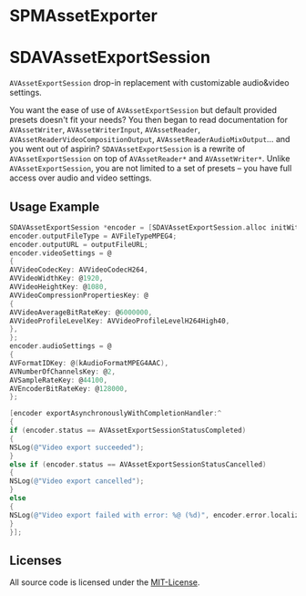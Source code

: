 # SPMAssetExporter

SDAVAssetExportSession
======================

`AVAssetExportSession` drop-in replacement with customizable audio&amp;video settings.

You want the ease of use of `AVAssetExportSession` but default provided presets doesn't fit your needs? You then began to read documentation for `AVAssetWriter`, `AVAssetWriterInput`, `AVAssetReader`, `AVAssetReaderVideoCompositionOutput`, `AVAssetReaderAudioMixOutput`… and you went out of aspirin? `SDAVAssetExportSession` is a rewrite of `AVAssetExportSession` on top of `AVAssetReader*` and `AVAssetWriter*`. Unlike `AVAssetExportSession`, you are not limited to a set of presets – you have full access over audio and video settings.


Usage Example
-------------

``` objective-c
SDAVAssetExportSession *encoder = [SDAVAssetExportSession.alloc initWithAsset:anAsset];
encoder.outputFileType = AVFileTypeMPEG4;
encoder.outputURL = outputFileURL;
encoder.videoSettings = @
{
AVVideoCodecKey: AVVideoCodecH264,
AVVideoWidthKey: @1920,
AVVideoHeightKey: @1080,
AVVideoCompressionPropertiesKey: @
{
AVVideoAverageBitRateKey: @6000000,
AVVideoProfileLevelKey: AVVideoProfileLevelH264High40,
},
};
encoder.audioSettings = @
{
AVFormatIDKey: @(kAudioFormatMPEG4AAC),
AVNumberOfChannelsKey: @2,
AVSampleRateKey: @44100,
AVEncoderBitRateKey: @128000,
};

[encoder exportAsynchronouslyWithCompletionHandler:^
{
if (encoder.status == AVAssetExportSessionStatusCompleted)
{
NSLog(@"Video export succeeded");
}
else if (encoder.status == AVAssetExportSessionStatusCancelled)
{
NSLog(@"Video export cancelled");
}
else
{
NSLog(@"Video export failed with error: %@ (%d)", encoder.error.localizedDescription, encoder.error.code);
}
}];

```

Licenses
--------

All source code is licensed under the [MIT-License](https://github.com/rs/SDAVAssetExportSession/blob/master/LICENSE).
